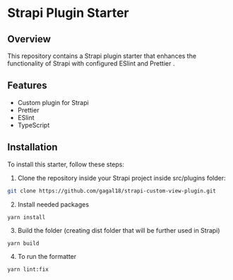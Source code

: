 # Strapi Plugin Starter

## Overview

This repository contains a Strapi plugin starter that enhances the functionality of Strapi with configured ESlint and Prettier  .

## Features

- Custom plugin for Strapi
- Prettier
- ESlint
- TypeScript

## Installation

To install this starter, follow these steps:

1. Clone the repository inside your Strapi project inside src/plugins folder:


```bash
git clone https://github.com/gagal18/strapi-custom-view-plugin.git
```

2. Install needed packages
```
yarn install
```
3. Build the folder (creating dist folder that will be further used in Strapi)
```
yarn build
```
4. To run the formatter
```
yarn lint:fix
```


